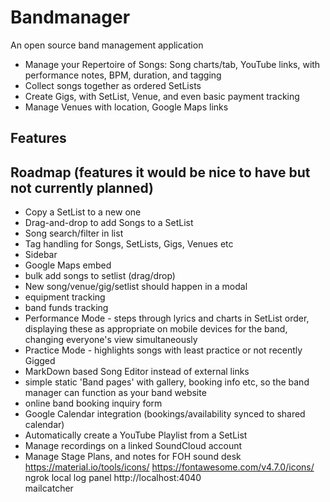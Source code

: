 # Bandmanager
An open source band management application

* Manage your Repertoire of Songs: Song charts/tab, YouTube links, with performance notes, BPM, duration, and tagging
* Collect songs together as ordered SetLists
* Create Gigs, with SetList, Venue, and even basic payment tracking
* Manage Venues with location, Google Maps links

## Features

## Roadmap (features it would be nice to have but not currently planned)
* Copy a SetList to a new one
* Drag-and-drop to add Songs to a SetList
* Song search/filter in list
* Tag handling for Songs, SetLists, Gigs, Venues etc
* Sidebar
* Google Maps embed
* bulk add songs to setlist (drag/drop)
* New song/venue/gig/setlist should happen in a modal
* equipment tracking
* band funds tracking
* Performance Mode - steps through lyrics and charts in SetList order, displaying these as appropriate on mobile devices for the band, changing everyone's view simultaneously
* Practice Mode - highlights songs with least practice or not recently Gigged
* MarkDown based Song Editor instead of external links
* simple static 'Band pages' with gallery, booking info etc, so the band manager can function as your band website
* online band booking inquiry form
* Google Calendar integration (bookings/availability synced to shared calendar)
* Automatically create a YouTube Playlist from a SetList
* Manage recordings on a linked SoundCloud account
* Manage Stage Plans, and notes for FOH sound desk
https://material.io/tools/icons/
https://fontawesome.com/v4.7.0/icons/
ngrok local log panel http://localhost:4040  
mailcatcher
